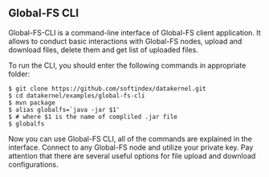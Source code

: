 ## Global-FS CLI

Global-FS-CLI is a command-line interface of Global-FS client application. It allows to conduct basic interactions with 
Global-FS nodes, upload and download files, delete them and get list of uploaded files.

To run the CLI, you should enter the following commands in appropriate folder:
```
$ git clone https://github.com/softindex/datakernel.git
$ cd datakernel/examples/global-fs-cli
$ mvn package
$ alias globalfs=`java -jar $1'
$ # where $1 is the name of compliled .jar file
$ globalfs
```
Now you can use Global-FS CLI, all of the commands are explained in the interface. Connect to any Global-FS node and 
utilize your private key. Pay attention that there are several useful options for file upload and download configurations.
